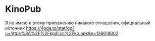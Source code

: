 # KinoPub
Я не имею к этому приложению никакого отношения, официальный источник https://4pda.to/stat/go?u=https%3A%2F%2Fkpdl.cc%2Fkb.apk&e=126618002
